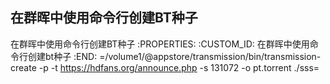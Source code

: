 在群晖中使用命令行创建BT种子
---------------------------

在群晖中使用命令行创建BT种子
   :PROPERTIES:
   :CUSTOM_ID: 在群晖中使用命令行创建bt种子
   :END:
   =/volume1/@appstore/transmission/bin/transmission-create -p -t https://hdfans.org/announce.php -s 131072 -o pt.torrent ./sss=
